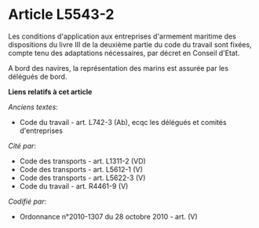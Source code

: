 # Article L5543-2

Les conditions d'application aux entreprises d'armement maritime des dispositions du livre III de la deuxième partie du code
du travail sont fixées, compte tenu des adaptations nécessaires, par décret en Conseil d'Etat.

A bord des navires, la représentation des marins est assurée par les délégués de bord.

**Liens relatifs à cet article**

_Anciens textes_:

  - Code du travail - art. L742-3 (Ab), ecqc les délégués et comités d'entreprises

_Cité par_:

  - Code des transports - art. L1311-2 (VD)
  - Code des transports - art. L5612-1 (V)
  - Code des transports - art. L5622-3 (V)
  - Code du travail - art. R4461-9 (V)

_Codifié par_:

  - Ordonnance n°2010-1307 du 28 octobre 2010 - art. (V)

